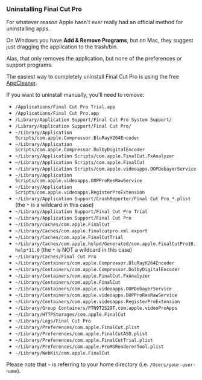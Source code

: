 ### Uninstalling Final Cut Pro

For whatever reason Apple hasn't ever really had an official method for uninstalling apps.

On Windows you have **Add & Remove Programs**, but on Mac, they suggest just dragging the application to the trash/bin.

Alas, that only removes the application, but none of the preferences or support programs.

The easiest way to completely uninstall Final Cut Pro is using the free [AppCleaner](https://freemacsoft.net/appcleaner/).

If you want to uninstall manually, you'll need to remove:

- `/Applications/Final Cut Pro Trial.app`
- `/Applications/Final Cut Pro.app`
- `/Library/Application Support/Final Cut Pro System Support/`
- `/Library/Application Support/Final Cut Pro/`
- `~/Library/Application Scripts/com.apple.Compressor.BluRayH264Encoder`
- `~/Library/Application Scripts/com.apple.Compressor.DolbyDigitalEncoder`
- `~/Library/Application Scripts/com.apple.FinalCut.FxAnalyzer`
- `~/Library/Application Scripts/com.apple.FinalCut`
- `~/Library/Application Scripts/com.apple.videoapps.OOPDebayerService`
- `~/Library/Application Scripts/com.apple.videoapps.OOPProResRawService`
- `~/Library/Application Scripts/com.apple.videoapps.RegisterProExtension`
- `~/Library/Application Support/CrashReporter/Final Cut Pro_*.plist` (the `*` is a wildcard in this case)
- `~/Library/Application Support/Final Cut Pro Trial`
- `~/Library/Application Support/Final Cut Pro`
- `~/Library/Caches/com.apple.FinalCut`
- `~/Library/Caches/com.apple.finalcutpro.xml.export`
- `~/Library/Caches/com.apple.FinalCutTrial`
- `~/Library/Caches/com.apple.helpd/Generated/com.apple.FinalCutPro10.help*11.0` (the `*` is NOT a wildcard in this case)
- `~/Library/Caches/Final Cut Pro`
- `~/Library/Containers/com.apple.Compressor.BluRayH264Encoder`
- `~/Library/Containers/com.apple.Compressor.DolbyDigitalEncoder`
- `~/Library/Containers/com.apple.FinalCut.FxAnalyzer`
- `~/Library/Containers/com.apple.FinalCut`
- `~/Library/Containers/com.apple.videoapps.OOPDebayerService`
- `~/Library/Containers/com.apple.videoapps.OOPProResRawService`
- `~/Library/Containers/com.apple.videoapps.RegisterProExtension`
- `~/Library/Group Containers/PTN9T2S29T.com.apple.videoProApps`
- `~/Library/HTTPStorages/com.apple.FinalCut`
- `~/Library/Logs/Final Cut Pro`
- `~/Library/Preferences/com.apple.FinalCut.plist`
- `~/Library/Preferences/com.apple.FinalCutASD.plist`
- `~/Library/Preferences/com.apple.FinalCutTrial.plist`
- `~/Library/Preferences/com.apple.ProMSRendererTool.plist`
- `~/Library/WebKit/com.apple.FinalCut`

Please note that `~` is referring to your home directory (i.e. `/Users/your-user-name`).
